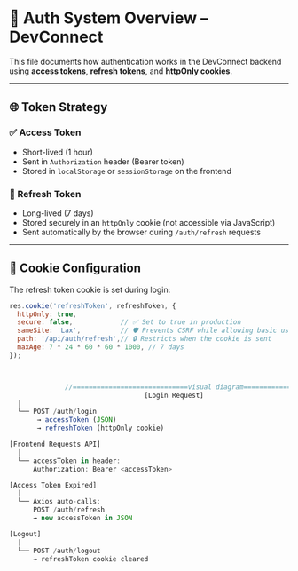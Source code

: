 # 🔐 Auth System Overview – DevConnect

This file documents how authentication works in the DevConnect backend using **access tokens**, **refresh tokens**, and **httpOnly cookies**.

---

## 🌐 Token Strategy

### ✅ Access Token
- Short-lived (1 hour)
- Sent in `Authorization` header (Bearer token)
- Stored in `localStorage` or `sessionStorage` on the frontend

### 🔁 Refresh Token
- Long-lived (7 days)
- Stored securely in an `httpOnly` cookie (not accessible via JavaScript)
- Sent automatically by the browser during `/auth/refresh` requests

---

## 🔐 Cookie Configuration

The refresh token cookie is set during login:
```js
res.cookie('refreshToken', refreshToken, {
  httpOnly: true,
  secure: false,            // ✅ Set to true in production
  sameSite: 'Lax',          // 🛡 Prevents CSRF while allowing basic use
  path: '/api/auth/refresh',// 🔒 Restricts when the cookie is sent
  maxAge: 7 * 24 * 60 * 60 * 1000, // 7 days
});



              //=============================visual diagram===================================================
                                  [Login Request]
  |
  └── POST /auth/login
       → accessToken (JSON)
       → refreshToken (httpOnly cookie)

[Frontend Requests API]
  |
  └── accessToken in header:
      Authorization: Bearer <accessToken>

[Access Token Expired]
  |
  └── Axios auto-calls:
      POST /auth/refresh
      → new accessToken in JSON

[Logout]
  |
  └── POST /auth/logout
      → refreshToken cookie cleared

